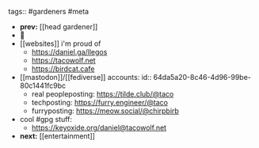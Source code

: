 tags:: #gardeners #meta
- **prev:** [[head gardener]]
- 🌮
- [[websites]] i'm proud of
	- https://daniel.ga/llegos
	- https://tacowolf.net
	- https://birdcat.cafe
- [[mastodon]]/[[fediverse]] accounts:
  id:: 64da5a20-8c46-4d96-99be-80c1441fc9bc
	- real peopleposting: https://tilde.club/@taco
	- techposting: https://furry.engineer/@taco
	- furryposting: https://meow.social/@chirpbirb
- cool #gpg stuff:
	- https://keyoxide.org/daniel@tacowolf.net
- **next:** [[entertainment]]